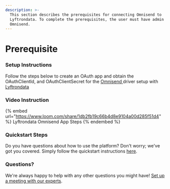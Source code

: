 ```yaml
---
description: >-
  This section describes the prerequisites for connecting Omnisend to
  Lyftrondata. To complete the prerequisites, the user must have admin access to
  Omnisend.
---
```


# Prerequisite

<mark style="color:blue;"></mark>

### Setup Instructions

Follow the steps below to create an OAuth app and obtain the OAuthClientId, and OAuthClientSecret for the [Omnisend](https://www.lyftrondata.com/integration/marketing-analytics/omnisend/)[ ](https://www.lyftrondata.com/integration/freshdesk/)driver setup with [Lyftrondata](https://www.lyftrondata.com)

### Video Instruction

{% embed url="https://www.loom.com/share/1db2fb19c66b4d8e9104a00d285f51d4" %}
Lyftrondata Omnisend App Steps
{% endembed %}

### Quickstart Steps

Do you have questions about how to use the platform? Don't worry; we've got you covered. Simply follow the quickstart instructions [here](../../../quickstart-steps.md).

### Questions? <a href="#questions" id="questions"></a>

We're always happy to help with any other questions you might have! [Set up a meeting with our experts](https://www.lyftrondata.com/book-a-meeting/).

